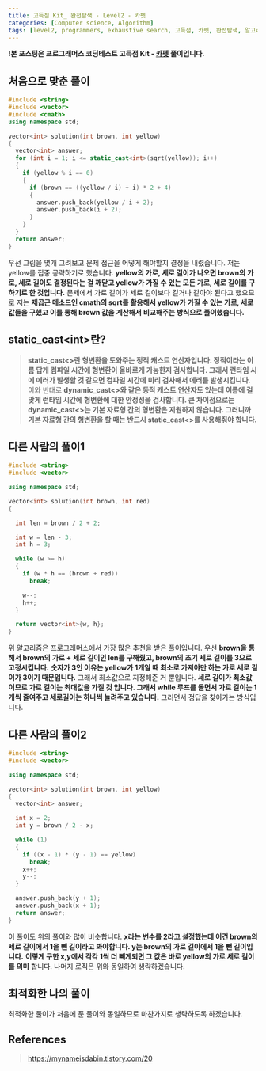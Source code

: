 ```yaml
---
title: 고득점 Kit_ 완전탐색 - Level2 - 카펫
categories: [Computer science, Algorithm]
tags: [level2, programmers, exhaustive search, 고득점, 카펫, 완전탐색, 알고리즘, 코딩 테스트, 프로그래머스]
---
```


**!본 포스팅은 프로그래머스 코딩테스트 고득점 Kit - [카펫](https://programmers.co.kr/learn/courses/30/lessons/42842) 풀이입니다.**

## 처음으로 맞춘 풀이
``` cpp
#include <string>
#include <vector>
#include <cmath>
using namespace std;

vector<int> solution(int brown, int yellow)
{
  vector<int> answer;
  for (int i = 1; i <= static_cast<int>(sqrt(yellow)); i++)
  {
    if (yellow % i == 0)
    {
      if (brown == ((yellow / i) + i) * 2 + 4)
      {
        answer.push_back(yellow / i + 2);
        answer.push_back(i + 2);
      }
    }
  }
  return answer;
}
```

우선 그림을 몇개 그려보고 문제 접근을 어떻게 해야할지 결정을 내렸습니다. 저는 yellow를 집중 공략하기로 했습니다. **yellow의 가로, 세로 길이가 나오면 brown의 가로, 세로 길이도 결정된다는 걸 깨닫고 yellow가 가질 수 있는 모든 가로, 세로 길이를 구하기로 한 것입니다.**
문제에서 가로 길이가 세로 길이보다 길거나 같아야 된다고 했으므로 저는 **제곱근 메소드인 cmath의 sqrt를 활용해서 yellow가 가질 수 있는 가로, 세로 값들을 구했고 이를 통해 brown 값을 계산해서 비교해주는 방식으로 풀이했습니다.**

## static_cast<int\>란?
> **static_cast<>란 형변환을 도와주는 정적 캐스트 연산자입니다. 정적이라는 이름 답게 컴파일 시간에 형변환이 올바르게 가능한지 검사합니다. 그래서 런타임 시에 에러가 발생할 것 같으면 컴파일 시간에 미리 검사해서 에러를 발생시킵니다.**
이와 반대로 **dynamic_cast<>와 같은 동적 캐스트 연산자도 있는데 이름에 걸맞게 런타임 시간에 형변환에 대한 안정성을 검사합니다. 큰 차이점으로는 dynamic_cast<>는 기본 자료형 간의 형변환은 지원하지 않습니다. 그러니까 기본 자료형 간의 형변환을 할 때는 반드시 static_cast<>를 사용해줘야 합니다.**

## 다른 사람의 풀이1
``` cpp
#include <string>
#include <vector>

using namespace std;

vector<int> solution(int brown, int red)
{

  int len = brown / 2 + 2;

  int w = len - 3;
  int h = 3;

  while (w >= h)
  {
    if (w * h == (brown + red))
      break;

    w--;
    h++;
  }

  return vector<int>{w, h};
}
```

위 알고리즘은 프로그래머스에서 가장 많은 추천을 받은 풀이입니다. 우선 **brown을 통해서 brown의 가로 + 세로 길이인 len를 구해줬고, brown의 초기 세로 길이를 3으로 고정시킵니다.** **숫자가 3인 이유는 yellow가 1개일 때 최소로 가져야만 하는 가로 세로 길이가 3이기 때문입니다.** 그래서 최소값으로 지정해준 거 뿐입니다. **세로 길이가 최소값이므로 가로 길이는 최대값을 가질 것 입니다. 그래서 while 루프를 돌면서 가로 길이는 1개씩 줄여주고 세로길이는 하나씩 늘려주고 있습니다.** 그러면서 정답을 찾아가는 방식입니다.


## 다른 사람의 풀이2
``` cpp
#include <string>
#include <vector>

using namespace std;

vector<int> solution(int brown, int yellow)
{
  vector<int> answer;

  int x = 2;
  int y = brown / 2 - x;

  while (1)
  {
    if ((x - 1) * (y - 1) == yellow)
      break;
    x++;
    y--;
  }

  answer.push_back(y + 1);
  answer.push_back(x + 1);
  return answer;
}
```

이 풀이도 위의 풀이와 많이 비슷합니다. **x라는 변수를 2라고 설정했는데 이건 brown의 세로 길이에서 1을 뺀 길이라고 봐야합니다. y는 brown의 가로 길이에서 1을 뺀 길이입니다.**
**이렇게 구한 x,y에서 각각 1씩 더 빼게되면 그 값은 바로 yellow의 가로 세로 길이를 의미** 합니다. 나머지 로직은 위와 동일하여 생략하겠습니다.


## 최적화한 나의 풀이
최적화한 풀이가 처음에 푼 풀이와 동일하므로 마찬가지로 생략하도록 하겠습니다.

## References
> https://mynameisdabin.tistory.com/20